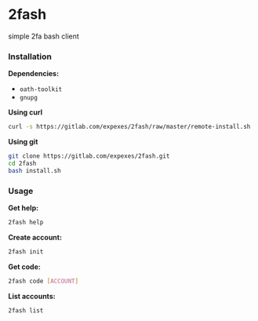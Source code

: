 # 2fash

simple 2fa bash client

### Installation

**Dependencies:**
- `oath-toolkit`
- `gnupg`

**Using curl**
```sh
curl -s https://gitlab.com/expexes/2fash/raw/master/remote-install.sh | bash
```

**Using git**
```sh
git clone https://gitlab.com/expexes/2fash.git
cd 2fash
bash install.sh
```



### Usage

**Get help:**
```sh
2fash help
```

**Create account:**
```sh
2fash init
```

**Get code:**
```sh
2fash code [ACCOUNT]
```

**List accounts:**
```sh
2fash list
```
